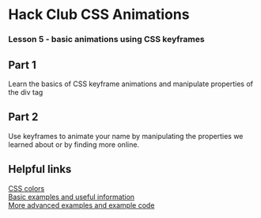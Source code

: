 # Hack Club CSS Animations
### Lesson 5 - basic animations using CSS keyframes

## Part 1
Learn the basics of CSS keyframe animations and manipulate properties of the div tag

## Part 2
Use keyframes to animate your name by manipulating the properties we learned about or by finding more online. 


## Helpful links 
<a href="https://www.w3schools.com/cssref/css_colors.asp">CSS colors</a><br>
<a href="https://www.w3schools.com/css/css3_animations.asp">Basic examples and useful information</a><br>
<a href="https://developer.mozilla.org/en-US/docs/Web/CSS/CSS_Animations/Using_CSS_animations">More advanced examples and example code</a><br>

